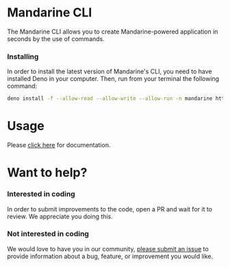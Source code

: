 # Mandarine CLI

The Mandarine CLI allows you to create Mandarine-powered application in seconds by the use of commands.

### Installing

In order to install the latest version of Mandarine's CLI, you need to have installed Deno in your computer. Then, run from your terminal the following command:

```sh
deno install -f --allow-read --allow-write --allow-run -n mandarine https://deno.land/x/mandarinets/cli.ts`
```

# Usage

Please [click here](https://www.mandarinets.org/docs/master/mandarine/cli-introduction) for documentation.

# Want to help?

### Interested in coding

In order to submit improvements to the code, open a PR and wait for it to review. We appreciate you doing this.

### Not interested in coding

We would love to have you in our community, [please submit an issue](https://github.com/mandarineorg/mandarine-cli/issues) to provide information about a bug, feature, or improvement you would like.
